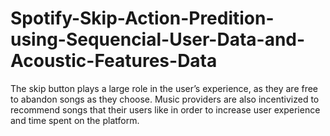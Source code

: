 # Spotify-Skip-Action-Predition-using-Sequencial-User-Data-and-Acoustic-Features-Data
 The skip button plays a large role in the user’s experience, as they are free to abandon songs as they choose. Music providers are also incentivized to recommend songs that their users like in order to increase user experience and time spent on the platform.
